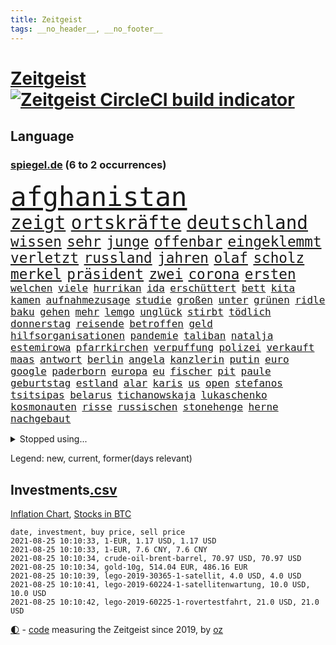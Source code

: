 ```yaml
---
title: Zeitgeist
tags: __no_header__, __no_footer__
---
```


# [Zeitgeist](https://oliz.io/zeitgeist/) [![Zeitgeist CircleCI build indicator](https://circleci.com/gh/ooz/zeitgeist.svg?style=shield)](https://circleci.com/gh/ooz/zeitgeist)

## Language

<h3><a href="https://www.spiegel.de" target="_blank">spiegel.de</a> (6 to 2 occurrences)</h3>
<p style="font-family:monospace">
<span style="font-size:32pt"><a href="news_links.html#afghanistan" class="current">afghanistan</a></span>
<br>
<span style="font-size:22pt"><a href="news_links.html#zeigt" class="current">zeigt</a></span>
<span style="font-size:22pt"><a href="news_links.html#ortskräfte" class="current">ortskräfte</a></span>
<span style="font-size:22pt"><a href="news_links.html#deutschland" class="current">deutschland</a></span>
<br>
<span style="font-size:17pt"><a href="news_links.html#wissen" class="current">wissen</a></span>
<span style="font-size:17pt"><a href="news_links.html#sehr" class="current">sehr</a></span>
<span style="font-size:17pt"><a href="news_links.html#junge" class="current">junge</a></span>
<span style="font-size:17pt"><a href="news_links.html#offenbar" class="current">offenbar</a></span>
<span style="font-size:17pt"><a href="news_links.html#eingeklemmt" class="current">eingeklemmt</a></span>
<span style="font-size:17pt"><a href="news_links.html#verletzt" class="current">verletzt</a></span>
<span style="font-size:17pt"><a href="news_links.html#russland" class="current">russland</a></span>
<span style="font-size:17pt"><a href="news_links.html#jahren" class="current">jahren</a></span>
<span style="font-size:17pt"><a href="news_links.html#olaf" class="current">olaf</a></span>
<span style="font-size:17pt"><a href="news_links.html#scholz" class="current">scholz</a></span>
<span style="font-size:17pt"><a href="news_links.html#merkel" class="current">merkel</a></span>
<span style="font-size:17pt"><a href="news_links.html#präsident" class="current">präsident</a></span>
<span style="font-size:17pt"><a href="news_links.html#zwei" class="current">zwei</a></span>
<span style="font-size:17pt"><a href="news_links.html#corona" class="current">corona</a></span>
<span style="font-size:17pt"><a href="news_links.html#ersten" class="current">ersten</a></span>
<br>
<span style="font-size:12pt"><a href="news_links.html#welchen" class="current">welchen</a></span>
<span style="font-size:12pt"><a href="news_links.html#viele" class="current">viele</a></span>
<span style="font-size:12pt"><a href="news_links.html#hurrikan" class="new">hurrikan</a></span>
<span style="font-size:12pt"><a href="news_links.html#ida" class="new">ida</a></span>
<span style="font-size:12pt"><a href="news_links.html#erschüttert" class="current">erschüttert</a></span>
<span style="font-size:12pt"><a href="news_links.html#bett" class="current">bett</a></span>
<span style="font-size:12pt"><a href="news_links.html#kita" class="current">kita</a></span>
<span style="font-size:12pt"><a href="news_links.html#kamen" class="current">kamen</a></span>
<span style="font-size:12pt"><a href="news_links.html#aufnahmezusage" class="new">aufnahmezusage</a></span>
<span style="font-size:12pt"><a href="news_links.html#studie" class="current">studie</a></span>
<span style="font-size:12pt"><a href="news_links.html#großen" class="current">großen</a></span>
<span style="font-size:12pt"><a href="news_links.html#unter" class="current">unter</a></span>
<span style="font-size:12pt"><a href="news_links.html#grünen" class="current">grünen</a></span>
<span style="font-size:12pt"><a href="news_links.html#ridle" class="current">ridle</a></span>
<span style="font-size:12pt"><a href="news_links.html#baku" class="current">baku</a></span>
<span style="font-size:12pt"><a href="news_links.html#gehen" class="current">gehen</a></span>
<span style="font-size:12pt"><a href="news_links.html#mehr" class="current">mehr</a></span>
<span style="font-size:12pt"><a href="news_links.html#lemgo" class="new">lemgo</a></span>
<span style="font-size:12pt"><a href="news_links.html#unglück" class="current">unglück</a></span>
<span style="font-size:12pt"><a href="news_links.html#stirbt" class="current">stirbt</a></span>
<span style="font-size:12pt"><a href="news_links.html#tödlich" class="current">tödlich</a></span>
<span style="font-size:12pt"><a href="news_links.html#donnerstag" class="current">donnerstag</a></span>
<span style="font-size:12pt"><a href="news_links.html#reisende" class="current">reisende</a></span>
<span style="font-size:12pt"><a href="news_links.html#betroffen" class="current">betroffen</a></span>
<span style="font-size:12pt"><a href="news_links.html#geld" class="current">geld</a></span>
<span style="font-size:12pt"><a href="news_links.html#hilfsorganisationen" class="new">hilfsorganisationen</a></span>
<span style="font-size:12pt"><a href="news_links.html#pandemie" class="current">pandemie</a></span>
<span style="font-size:12pt"><a href="news_links.html#taliban" class="current">taliban</a></span>
<span style="font-size:12pt"><a href="news_links.html#natalja" class="new">natalja</a></span>
<span style="font-size:12pt"><a href="news_links.html#estemirowa" class="new">estemirowa</a></span>
<span style="font-size:12pt"><a href="news_links.html#pfarrkirchen" class="new">pfarrkirchen</a></span>
<span style="font-size:12pt"><a href="news_links.html#verpuffung" class="new">verpuffung</a></span>
<span style="font-size:12pt"><a href="news_links.html#polizei" class="current">polizei</a></span>
<span style="font-size:12pt"><a href="news_links.html#verkauft" class="current">verkauft</a></span>
<span style="font-size:12pt"><a href="news_links.html#maas" class="current">maas</a></span>
<span style="font-size:12pt"><a href="news_links.html#antwort" class="current">antwort</a></span>
<span style="font-size:12pt"><a href="news_links.html#berlin" class="current">berlin</a></span>
<span style="font-size:12pt"><a href="news_links.html#angela" class="current">angela</a></span>
<span style="font-size:12pt"><a href="news_links.html#kanzlerin" class="current">kanzlerin</a></span>
<span style="font-size:12pt"><a href="news_links.html#putin" class="current">putin</a></span>
<span style="font-size:12pt"><a href="news_links.html#euro" class="current">euro</a></span>
<span style="font-size:12pt"><a href="news_links.html#google" class="current">google</a></span>
<span style="font-size:12pt"><a href="news_links.html#paderborn" class="current">paderborn</a></span>
<span style="font-size:12pt"><a href="news_links.html#europa" class="current">europa</a></span>
<span style="font-size:12pt"><a href="news_links.html#eu" class="current">eu</a></span>
<span style="font-size:12pt"><a href="news_links.html#fischer" class="current">fischer</a></span>
<span style="font-size:12pt"><a href="news_links.html#pit" class="new">pit</a></span>
<span style="font-size:12pt"><a href="news_links.html#paule" class="new">paule</a></span>
<span style="font-size:12pt"><a href="news_links.html#geburtstag" class="current">geburtstag</a></span>
<span style="font-size:12pt"><a href="news_links.html#estland" class="current">estland</a></span>
<span style="font-size:12pt"><a href="news_links.html#alar" class="new">alar</a></span>
<span style="font-size:12pt"><a href="news_links.html#karis" class="new">karis</a></span>
<span style="font-size:12pt"><a href="news_links.html#us" class="current">us</a></span>
<span style="font-size:12pt"><a href="news_links.html#open" class="current">open</a></span>
<span style="font-size:12pt"><a href="news_links.html#stefanos" class="current">stefanos</a></span>
<span style="font-size:12pt"><a href="news_links.html#tsitsipas" class="current">tsitsipas</a></span>
<span style="font-size:12pt"><a href="news_links.html#belarus" class="current">belarus</a></span>
<span style="font-size:12pt"><a href="news_links.html#tichanowskaja" class="current">tichanowskaja</a></span>
<span style="font-size:12pt"><a href="news_links.html#lukaschenko" class="current">lukaschenko</a></span>
<span style="font-size:12pt"><a href="news_links.html#kosmonauten" class="current">kosmonauten</a></span>
<span style="font-size:12pt"><a href="news_links.html#risse" class="new">risse</a></span>
<span style="font-size:12pt"><a href="news_links.html#russischen" class="current">russischen</a></span>
<span style="font-size:12pt"><a href="news_links.html#stonehenge" class="current">stonehenge</a></span>
<span style="font-size:12pt"><a href="news_links.html#herne" class="new">herne</a></span>
<span style="font-size:12pt"><a href="news_links.html#nachgebaut" class="new">nachgebaut</a></span>
</p>
<details>
<summary>Stopped using...</summary>
<p class="former" style="font-size:12pt">
brettspiele(314) erneute(314) antreten(313) ausbruch(313) regierungschefs(313) schweden(313) trägt(313) verstößen(313) arbeitsplätze(312) irland(312) nationalspieler(312) ruf(312) ruhm(312) schatten(312) schwedischen(312) show(312) coronainfizierte(311) doppelt(311) erfolge(311) gipfel(311) klimawandels(311) regisseurin(311) richtigen(311) spur(311) to(311) österreichische(311) air(310) armenien(310) bundespolizei(310) gewaltige(310) kandidatinnen(310) misshandelt(310) rassistisch(310) rechtfertigt(310) registriert(310) tradition(310) zurzeit(310) aufeinander(309) ausländische(309) bayerische(309) bisschen(309) entschuldigen(309) erfolgreicher(309) esken(309) jedem(309) kippe(309) londoner(309) promis(309) sprache(309) verhängen(309) öfter(309) 6(308) aggressive(308) anerkennung(308) atlanta(308) ausprobiert(308) belasten(308) erfahren(308) figuren(308) lohnt(308) michelle(308) peru(308) piloten(308) radfahrer(308) sechsten(308) spektakulär(308) spielten(308) südkorea(308) vatikan(308) zahlt(308) 1980(307) ausnahmen(307) b(307) bewerber(307) empfehlungen(307) filialen(307) haare(307) häufen(307) klimaschützer(307) negativ(307) philippinen(307) putsch(307) rad(307) rassistischer(307) rest(307) unerwartet(307) unternehmer(307) widerspricht(307) achtelfinale(306) bekämpfung(306) isolation(306) lakers(306) lust(306) nba(306) orbán(306) publikum(306) russell(306) signal(306) tötet(306) unruhen(306) verfolgung(306) verhängte(306) viktor(306) wald(306) zuge(306) zugunsten(306) asien(305) coronatote(305) day(305) djokovic(305) eliten(305) entlässt(305) ermöglichen(305) gekürt(305) glaubt(305) kardinal(305) kurzarbeitergeld(305) leeren(305) posten(305) schickte(305) schwester(305) staats(305) street(305) strikte(305) verbindungen(305) 71(304) aserbaidschan(304) atmosphäre(304) autor(304) beeinflussen(304) besorgt(304) bundeskriminalamt(304) eingegangen(304) ernsthaften(304) gefühle(304) jahresbeginn(304) passieren(304) radikale(304) uiguren(304) vielfalt(304) wilson(304) 43(303) diskriminiert(303) gekostet(303) gesagt(303) influencerin(303) kommission(303) köchin(303) leiten(303) lesen(303) lugert(303) recep(303) saarland(303) schwanger(303) stimmte(303) tayyip(303) verena(303) verspätung(303) verärgert(303) you(303) zweifeln(303) überwachen(303) anwälte(302) arbeitslosigkeit(302) beschäftigen(302) bewegung(302) christopher(302) disney+(302) erschütterte(302) gespielt(302) h(302) hans(302) inszenierung(302) jung(302) mark(302) match(302) nachhaltig(302) premiere(302) rande(302) sächsischen(302) unserer(302) wirecardskandal(302) zeiten(302) überzeugen(302) abgelöst(301) ausgenutzt(301) bekamen(301) bittere(301) dahin(301) einstigen(301) emotionalen(301) eric(301) feuerwehrmann(301) geplatzt(301) kräftig(301) maximilian(301) nachricht(301) organisierte(301) post(301) psychologin(301) schiedsrichter(301) setzten(301) unosicherheitsrat(301) ursachen(301) verbindet(301) werke(301) 16jährigen(300) ausfallen(300) beschluss(300) besetzt(300) coronaquarantäne(300) dennis(300) gedreht(300) house(300) lebenslange(300) rapper(300) schuss(300) spielraum(300) erneuert(299) eskalieren(299) fauci(299) philip(299) projekt(299) rechtliche(299) spektakel(299) trainieren(299) demokratische(298) kindesmissbrauch(298) silicon(298) störung(298) trafen(298) überschattet(298) 10(297) absage(297) abtreten(297) armenische(297) bgh(297) erleidet(297) falle(297) gaben(297) journalistin(297) schotten(297) schritte(297) teenager(297) umstrittenem(297) verteidigung(297) vorstellen(297) 2006(296) ausfall(296) ausschließen(296) beiträge(296) gabriel(296) lkw(296) ryan(296) unruhe(296) untersuchen(296) verbessern(296) alice(295) aufstand(295) deals(295) gesunden(295) mick(295) schumacher(295) wälder(295) angeklagten(294) europäischer(294) gemeinsamen(294) monatelangen(294) staatsbürgerschaft(294) tauchen(294) unten(294) wirtschaftsministerium(294) ministerpräsidentin(293) psychologe(293) schauen(293) schöne(293) unbekannt(293) verbände(293) abschaffen(292) bach(292) beschränkungen(292) entließ(292) entwickeln(292) kommentare(292) zulassen(292) überraschenden(292) auftreten(291) kanzleramtschef(291) milliardenhöhe(291) patzer(291) schnellste(291) verfehlt(291) versorgen(291) barbara(290) clemens(290) dfbelf(290) englands(290) erfassen(290) fake(290) gemein(290) jimmy(290) juristen(290) manipulierte(290) mitnehmen(290) nase(290) tür(290) verzeihung(290) bangkok(289) einiger(289) ergibt(289) erschienen(289) königin(289) organisatoren(289) drogen(288) pipeline(288) wünsche(288) zahlte(288) zurücktreten(288) jungs(287) kommende(287) liefen(287) drahtzieher(286) erfolgreichsten(286) gegnern(286) krawallen(286) politikerin(286) startups(286) immunität(285) kandidieren(285) anstiftung(284) architekt(284) bestmarke(284) langzeitfolgen(284) pandemiebekämpfung(284) praktisch(284) präsidentenwahl(284) sechzigerjahren(284) steffen(284) zugelassenen(284) 19jähriger(283) erdrutsch(283) springen(283) zählte(283) handel(282) kunstwerk(282) spielplan(282) ungleich(282) ausgangssperren(281) bundes(281) limit(281) bevorstehen(280) eroberte(280) generalbundesanwalt(280) golden(280) wiener(280) beauftragt(279) erfährt(279) moschee(279) rundfunk(279) thüringens(279) vertuscht(279) sicherheitsgesetz(278) vermissen(278) zuständig(278) älter(278) 2012(277) hackerangriff(277) brasilianische(276) budapest(276) festival(276) immens(276) abstieg(275) beitrag(275) bester(275) digital(275) intensivstation(275) unterhaltung(275) bangen(274) bier(274) jubeln(274) kasse(274) retter(274) spaltung(274) psychisch(273) stimmten(273) wirksamkeit(273) albtraum(272) benötigte(272) enthüllungen(272) fehlende(272) heutigen(272) jurist(272) staatshilfen(272) verfassungsgericht(272) widmet(272) einkommen(271) koalitionspartner(271) airlines(270) chemikalien(270) maradona(269) strafbar(268) termine(268) übereinstimmenden(268) versorgung(267) weile(267) 6000(266) emotionale(266) kanadas(266) kongress(266) gegenmaßnahmen(265) türen(265) missachtung(264) sperren(264) barth(263) gläubige(263) kontert(263) rodrigo(263) senioren(263) sophie(262) weidel(262) annäherung(261) golfstar(261) herum(261) kretschmann(261) susanne(261) winfried(261) atomabkommen(260) ausgestiegen(260) beendete(260) fluss(260) königreich(260) panne(260) premiers(260) syrischen(260) diesjährigen(259) küche(259) biontechimpfstoff(258) onlinehändler(258) eingeliefert(257) sand(257) spacex(257) björn(255) exfreund(254) fremden(254) klarheit(254) aktive(253) anderswo(253) ausgaben(253) startup(253) gelogen(252) kehren(252) lopez(251) topspiel(251) ussängerin(251) ausgetragen(249) farbe(249) tina(248) überlastet(248) coronalockerungen(247) elektromobilität(247) lockern(246) reisebeschränkungen(246) berufswahl(245) niedrigen(245) höcke(244) titelkampf(244) jessica(243) prozessbeginn(243) ärmelkanal(243) übergriffen(243) adolf(241) fotografieren(241) mitstreiter(241) brachten(240) größe(240) strahlt(240) bunt(239) taxifahrer(239) trugen(239) durchhalten(238) heimatstadt(238) erzieher(237) dreyer(235) malu(235) porträt(235) rheinlandpfälzische(235) generelle(229) grünenpolitikerin(229) mount(228) kopfverletzungen(227) schreien(227) badenwürttembergischen(226) betrag(225) priorisierung(225) coronabedingungen(223) festgesetzt(222) kursiert(222) überschatten(221) wahlprogramm(220) sportgerichtshof(218) gottschalk(217) legenden(216) mehrmals(215) abgrund(214) westdeutschland(211) pink(210) trümmer(209) glasgow(205) hergestellt(205) schlaf(205) 160000(204) fotostrecke(204) fußballspiele(203) fragwürdigen(202) rammt(202) medizinischen(201) arbeitsgericht(200) beatrix(200) brad(199) jakob(199) offline(199) infos(197) kollegin(195) milliardär(195) branson(193) blaue(192) verschickt(192) afrikanische(189) verschollen(189) volles(189) ungemütlich(188) el(187) speziellen(187) impfpass(186) radsportler(186) stürze(186) 00(185) rüdiger(184) palast(183) unwahrscheinlich(183) anfeindungen(181) schatz(179) tablets(179) bewerben(178) stromnetz(178) fahrten(177) gezahlt(177) gartenkolumne(176) pitt(176) benannt(174) etappe(173) regierungsbildung(173) vereint(173) autokonzern(172) containerschiff(172) jubelt(172) flächendeckende(167) günstig(167) luxus(167) atemnot(165) fußballspieler(165) condor(164) unionsabgeordnete(164) zwangspause(164) japanerin(163) rein(163) coronalockdowns(162) finanzierten(161) missgeschick(161) hochrechnungen(160) hose(160) 2003(159) bestellte(159) bischof(159) gleicher(158) meteorologen(158) graben(156) ablösung(154) gegnerin(154) niemals(154) steuerhinterziehung(153) dates(152) entschuldigte(151) holten(151) internetriesen(151) reha(151) aufräumen(150) maren(150) happy(149) angefeindet(148) duterte(148) fußballerinnen(148) eingesetzte(147) dopingtests(144) marokkanischen(144) rum(144) ausschluss(143) zusammengebrochen(143) geschäftsgebaren(142) prostituierte(141) dosb(140) provider(140) sportbund(140) angeht(139) kuchen(139) marihuana(138) nordwesten(138) diplomatische(136) henning(136) witwe(135) beatmungsgeräte(134) anzutreten(131) ausfahrt(131) fraktionen(131) verteilten(131) steffi(129) ever(128) beleidigte(127) given(127) halbinsel(127) leichtathletikverband(127) testergebnisse(127) hilfreich(126) tägliche(126) misstrauensvotum(125) molotowcocktails(125) zahlungsmittel(124) abkühlung(123) karsten(123) gewalttat(122) werteunion(122) äthiopische(121) entfernten(120) fühle(120) kühl(120) menschliches(120) moderation(120) zunehmen(120) einstellung(119) initiatoren(119) kolonialismus(119) nordmazedonien(119) tabu(119) brust(118) proben(118) ferdinand(117) pcrtests(115) campingplatz(113) nachhaltigkeit(113) nordkoreanische(112) zugreifen(112) gauland(111) heldin(109) verkünden(109) erwachsen(108) formuliert(108) milliardenschweren(108) niemandem(108) marc(106) völkische(106) außenministers(105) institute(105) kubanische(105) positivem(105) wütenden(105) echo(104) spekulation(104) verlieben(102) zunichte(102) eingebracht(100) itsicherheitsbehörde(100) bestreiten(99) invasion(99) kids(99) bka(98) filmfestspiele(98) wintersport(97) turnierbeginn(96) crystal(94) einheiten(94) reiter(94) etlichen(93) naturschutzbund(93) referendum(93) spdchefin(93) zündete(93) heilpraktikerin(92) beworfen(90) entertainer(90) libyens(90) oktoberfest(90) wiederaufbauen(90) faris(89) hetze(89) passé(89) selbstverständlich(89) ansprüche(88) bundeskartellamt(88) gebäuden(88) vorgeschrieben(88) wegweisenden(88) cars(87) fußballbundesligisten(87) igmetallchef(87) kannten(87) körperlich(87) nsdap(87) partygäste(87) kiffen(86) parade(86) 800(85) abspaltung(84) bayerkonzern(84) crime(84) geländer(84) gesetzes(84) hinzu(84) richteten(84) scholl(84) niederländerin(83) stürmerin(83) tresor(83) clubs(82) action(81) busfahrer(81) charlotte(81) farbton(81) frustrierten(81) geburtstagsfoto(81) mixed(81) olympischem(81) übergoss(81) emanuel(80) kerosin(80) schollbiografin(80) startupgründer(80) westbrook(80) 235(79) ambitioniertere(79) eingebüßt(79) artefakte(78) auszusetzen(78) chips(78) einfallen(78) lollitests(78) 2008(77) beibehalten(77) buchmann(77) kreise(77) polittalk(77) antisemitische(76) breitbandausbau(76) dynamik(76) eingestehen(76) hilflos(76) höckes(76) riskierte(76) struktur(76) tanker(76) ungar(76) videoplattform(76) bezeichnen(75) change(75) palästinensische(75) uraltrekord(75) arndt(74) fed(74) laster(74) nass(74) nikias(74) sahen(74) schämen(74) weitreichend(74) überdauert(74) speicher(73) wirkten(73) 1990(72) aufgeteilt(72) gemischte(72) talkshow(72) zentralrat(72) cduspitzenkandidat(71) element(71) hummels(71) lebend(71) mitregieren(71) telefonnummern(71) unionskanzlerkandidaten(71) untersuchungsbericht(71) zustande(71) aussichtslos(70) geflutet(70) gezählt(70) inspirieren(70) knackte(70) lateinamerikas(70) lindners(70) luisa(70) neubauer(70) pilotinnen(70) regenbogenfarben(70) sicherheitsgründen(70) tierart(70) ausgrenzen(69) balkan(69) bereichern(69) ernennt(69) milliardärs(69) nachweisen(69) plagiatsvorwürfen(69) serbien(69) alaba(68) bezeichnung(68) deutschlandachter(68) enttäuschungen(68) essens(68) ferienflieger(68) hitzestress(68) journalistenverband(68) lydia(68) minsk(68) zusammenschluss(68) rudern(67) hochumstritten(66) marokkanische(66) ruinen(66) ungemach(66) getäuscht(65) jüdisches(65) matchbälle(65) mrnaimpfstoff(65) vehikel(65) überschüttet(65) absehbare(64) auftaktspiel(64) herrliche(64) sicherste(64) todesdrohungen(64) benachteiligt(63) gelenkt(63) umstellen(63) verschwörungsmythen(63) warschauer(63) ausstellen(62) julius(62) konsumforscher(62) maskentragen(62) oregon(62) waffenteile(62) hierarchie(61) neapel(61) ureinwohnern(61) drugs(60) fiame(60) kältesten(60) parlamentsgebäude(60) trumpanhänger(60) verriegelte(60) erlebnisse(59) festgenommenen(59) kapern(59) kuntz(59) notlandung(59) unteren(59) bachef(58) berlinreinickendorf(58) spitzen(58) südchinesisches(58) treibstoff(58) verkohlte(58) zeug(58) 23jährige(57) ausnutzen(57) erneutem(57) reinhold(57) sudan(57) novak(56) ben(55) kinderleichen(55) koreanischen(55) künstlerische(55) pionier(55) zugute(55) belastung(54) belgischen(54) favoritinnen(54) irritationen(54) klassenräume(54) medienboykott(54) csd(53) guido(53) hallein(53) summer(53) tvübertragung(53) unlauter(53) a61(52) geschwister(52) schließungen(52) untereinander(52) verarbeiten(52) weigerte(52) wussten(52) bundestagskandidaten(51) eurozone(51) schlägen(51) urteilte(51) wanken(51) 27jährige(50) amthor(50) beihilfe(50) cantz(50) castillo(50) einwohnern(50) kirchen(50) kriminalität(50) gesichtserkennung(49) haderte(49) hochrechnung(49) mythos(49) vollgelaufene(49) wahllokale(49) wassermassen(49) weltall(49) wertsachen(49) überschwemmte(49) ai(48) clearview(48) exporteur(48) jahrelange(48) politikwissenschaftlerin(48) 77jährige(47) boltenhagen(47) djoković(47) professionelle(47) spontan(47) alltagshelden(46) bundespressekonferenz(46) entfallen(46) jon(46) vorgezogene(46) bucht(45) kollidiert(45) urlaubszeit(45) aktueller(44) coronaschutzmaßnahmen(44) ezb(44) familienunternehmen(44) fern(44) lena(44) renteneintritt(44) altersrekord(43) anfängen(43) falschmeldungen(43) forscherteam(43) gerichtet(43) impfausweis(43) luxushotel(43) peters(43) pizza(43) staatschefs(43) ausrücken(42) besuchte(42) ferieninsel(42) kroatien(42) küsten(42) marko(42) entmachteten(41) größtenteils(41) jeweiligen(41) kalifornischen(41) kinderbüchertipps(41) ukrainer(41) verwandelte(41) atomgespräche(40) kummer(40) meilen(40) stettin(40) 03(39) absurde(39) fehmarn(39) flüchtlingskrisen(39) gebäck(39) sommerhitze(39) veranstaltet(39) zugezogen(39) eingezogen(38) freute(38) reine(38) saul(38) schmutzige(38) spürbaren(38) unesco(38) vereitelt(38) welterbe(38) gründet(37) krisenstaat(37) siebte(37) a66(36) bbcreporter(36) beeinflussung(36) but(36) danny(36) ohnehin(36) slalomkanuten(36) steuerpläne(36) bitcoinkurs(35) bolsonaros(35) coronaimpfnachweis(35) genauer(35) kilogramm(35) kofferraum(35) tampa(35) unterlief(35) vormund(35) abschiedsgeschenk(34) anwesen(34) schlichten(34) schnellsten(34) vorbereitungen(34) intuitiv(33) assange(32) nasser(32) riskante(32) verfassungsschutzes(32) visa(32) wikileaksgründer(32) zugelegt(32) dunkle(31) gewartet(31) kommunistischen(31) könnt(31) mittendrin(31) parteikollegin(31) patrouille(31) pornoportal(31) rentenalter(31) schillerndsten(31) sicherheitsleute(31) virusvariantengebiet(31) abbekommen(30) damalige(30) funk(30) gleise(30) plagiatsjäger(30) rechtens(30) trevor(30) batterien(29) bejubeln(29) insbesondere(29) investigativjournalisten(29) nszeit(29) schildern(29) unwetterpotenzial(29) eritrea(28) glückliche(28) grenzkontrollen(28) hauptdarsteller(28) unglücksort(28) verschont(28) zeitfahren(28) übertraf(28) ansteckende(27) benzinern(27) kabinettsmitglieder(27) querelen(27) schwein(27) 33jährige(26) afghanistanmission(26) bränden(26) dwd(26) hilfsmittel(26) kameramann(26) medaillengewinner(26) roulette(26) stufen(26) überflutete(26) langfristigen(25) mundtot(25) verrückt(25) catania(24) heftigem(24) intendant(24) interpretiert(24) itdienstleister(24) kaseya(24) moïse(24) becciu(23) irreführung(23) malta(23) softwareproblem(23) abschauen(22) bangladesch(22) düsterer(22) halbfinalaus(22) markenrecht(22) nachholen(22) schottischen(22) tibet(22) vorgeschriebenen(22) übte(22) anhaltspunkte(21) beinhaltet(21) filmkritik(21) kaseyahack(21) spiegelkulturtipps(21) springsteen(21) tanks(21) urbane(21) anteilnahme(20) entgleist(20) jovenel(20) kruse(20) sandro(20) technisches(20) vermiest(20) wetterextreme(20) bundeswehrhelfern(19) dauerte(19) dkp(19) guardian(19) notwendige(19) wohlleben(19) zumeist(19) technischen(18) bafin(17) bedient(17) durchzulassen(17) global(17) haitianischen(17) olympiaauswahl(17) risikogebiet(17) sang(17) strafbefehle(17) strandkorb(17) timing(17) antiken(16) aufruhr(16) c(16) freue(16) hochinzidenzgebiet(16) stellenausschreibung(16) zauber(16) aufwärtstrend(15) austragungsort(15) ballon(15) entlastungen(15) kontamination(15) wahlausschuss(15) bär(14) g20staaten(14) komiker(14) rohstoff(14) verschlüsselt(14) wdr(14) zuspitzen(14) anstalt(13) bakterien(13) jährlichen(13) martine(13) niedersachen(13) bam(12) gesundheitsbehörde(12) katastrophengebiet(12) kosovo(12) krimis(12) schadensbegrenzung(12) silverstone(12) zuzubereiten(12) zweijährige(12) anschluss(11) berührung(11) bewies(11) flutgebiet(11) geplünderte(11) hochwasseropfer(11) nso(11) python(11) tagt(11) ungelöst(11)
</p>
</details>
<p>Legend: <span class="new">new</span>, <span class="current">current</span>, <span class="former">former(days relevant)</span></p>

## Investments[.csv](investments.csv)

[Inflation Chart](https://inflationchart.com),
[Stocks in BTC](https://stonksinbtc.xyz/)

```
date, investment, buy price, sell price
2021-08-25 10:10:33, 1-EUR, 1.17 USD, 1.17 USD
2021-08-25 10:10:33, 1-EUR, 7.6 CNY, 7.6 CNY
2021-08-25 10:10:34, crude-oil-brent-barrel, 70.97 USD, 70.97 USD
2021-08-25 10:10:34, gold-10g, 514.04 EUR, 486.16 EUR
2021-08-25 10:10:39, lego-2019-30365-1-satellit, 4.0 USD, 4.0 USD
2021-08-25 10:10:41, lego-2019-60224-1-satellitenwartung, 10.0 USD, 10.0 USD
2021-08-25 10:10:42, lego-2019-60225-1-rovertestfahrt, 21.0 USD, 21.0 USD
```

<footer>
<a href="javascript:toggleTheme()" class="nav">🌓</a>
- <a href="https://github.com/ooz/zeitgeist">code</a> measuring the Zeitgeist since 2019, by <a href="https://oliz.io">oz</a>
</footer>
